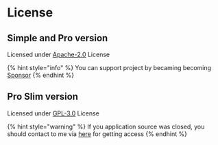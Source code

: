 # License

## Simple and Pro version

Licensed under [Apache-2.0](https://github.com/nanoexpress/nanoexpress/blob/master/LICENSE) License

{% hint style="info" %}
You can support project by becaming becoming [Sponsor](support/sponsors.md)
{% endhint %}

## Pro Slim version

Licensed under [GPL-3.0](https://github.com/nanoexpress/pro-slim/blob/master/LICENSE) License

{% hint style="warning" %}
If you application source was closed, you should contact to me via [here](https://t.me/dalisoft) for getting access
{% endhint %}

